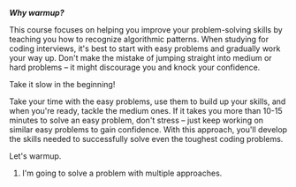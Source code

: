 ***Why warmup?***

This course focuses on helping you improve your problem-solving skills by teaching you how to recognize algorithmic patterns. When studying for coding interviews, it's best to start with easy problems and gradually work your way up. Don't make the mistake of jumping straight into medium or hard problems – it might discourage you and knock your confidence.

Take it slow in the beginning!

Take your time with the easy problems, use them to build up your skills, and when you're ready, tackle the medium ones. If it takes you more than 10-15 minutes to solve an easy problem, don't stress – just keep working on similar easy problems to gain confidence. With this approach, you'll develop the skills needed to successfully solve even the toughest coding problems.

Let's warmup.

1. I'm going to solve a problem with multiple approaches.